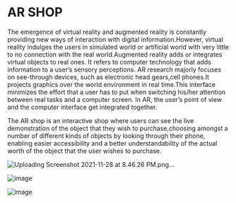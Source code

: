 # AR SHOP

The emergence of virtual reality and augmented reality is constantly providing new ways of interaction with digital information.However, virtual reality indulges the users in simulated world or artificial world with very little to no connection with the real world.Augmented reality adds or integrates virtual objects to real ones. It refers to computer technology that adds information to a user’s sensory perceptions. AR research majorly focuses on see-through devices, such as electronic head gears,cell phones.It projects graphics over the world environment in real time.This interface minimizes the effort that a user has to put when switching his/her attention between real tasks and a computer screen. In AR, the user’s point of view and the computer interface get integrated together. 

The AR shop is an interactive shop where users can see the live demonstration of the object that they wish to purchase,choosing amongst a number of different kinds of objects by looking through their phone, enabling easier accessibility and a better understandability of the actual worth of the object that the user wishes to purchase.

![Uploading Screenshot 2021-11-28 at 8.46.26 PM.png…]()


![image](https://user-images.githubusercontent.com/20886645/143773681-0965de6c-2467-49b3-8680-47983d6010d1.png)


![image](https://user-images.githubusercontent.com/20886645/143773730-ea8b9290-4a2d-4c60-9e8f-52e1c625bf4e.png)
